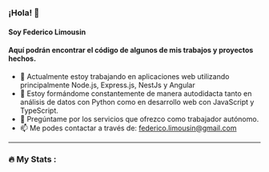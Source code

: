 ### ¡Hola! 👋
#### Soy Federico Limousin

#### Aquí podrán encontrar el código de algunos de mis trabajos y proyectos hechos.

- 🔭 Actualmente estoy trabajando en aplicaciones web utilizando principalmente Node.js, Express.js, NestJs y Angular
- 🌱 Estoy formándome constantemente de manera autodidacta tanto en análisis de datos con Python como en desarrollo web con JavaScript y TypeScript.
- 💬 Pregúntame por los servicios que ofrezco como trabajador autónomo.
- 📫 Me podes contactar a través de: federico.limousin@gmail.com


---

### :fire: My Stats :
